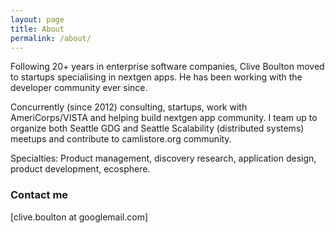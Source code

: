 ```yaml
---
layout: page
title: About
permalink: /about/
---
```

Following 20+ years in enterprise software companies, Clive Boulton moved to startups specialising in  nextgen apps. He has been working with the developer community ever since.

Concurrently (since 2012) consulting, startups, work with AmeriCorps/VISTA and helping build nextgen app community. I team up to organize both Seattle GDG and Seattle Scalability (distributed systems) meetups and contribute to camlistore.org community.

Specialties: 
Product management, discovery research, application design, product development, ecosphere. 

### Contact me

[clive.boulton at googlemail.com]
